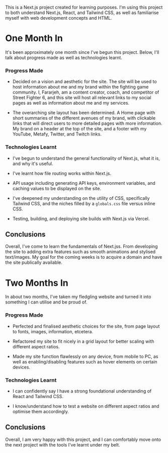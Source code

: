This is a Next.js project created for learning purposes. I'm using this project to both understand Next.js, React, and Tailwind CSS, as well as familiarise myself with web development concepts and HTML.

# One Month In
It's been approximately one month since I've begun this project. Below, I'll talk about progress made as well as technologies learnt.

### Progress Made
- Decided on a vision and aesthetic for the site. The site will be used to host information about me and my brand within the fighting game community. I, Fararjeh, am a content creator, coach, and competitor of Street Fighter 6, and this site will host all relevant links to my social pages as well as information about me and my services.

- The overarching site layout has been determined. A Home page with short summaries of the different avenues of my brand, with clickable links that will direct users to more detailed pages with more information. My brand on a header at the top of the site, and a footer with my YouTube, Metafy, Twitter, and Twitch links.

### Technologies Learnt
- I've begun to understand the general functionality of Next.js, what it is, and why it's useful.
  
- I've learnt how file routing works within Next.js.
  
- API usage including generating API keys, environment variables, and caching values to be displayed on the site.
  
- I've deepened my understanding on the utility of CSS, specifically Tailwind CSS, and the niches filled by a `globals.css` file versus inline CSS.
  
- Testing, building, and deploying site builds with Next.js via Vercel.
  

## Conclusions
Overall, I've come to learn the fundamentals of Next.jss. From developing the site to adding extra features such as smooth animations and stylised text/images. My goal for the coming weeks is to acquire a domain and have the site publically available.

# Two Months In
In about two months, I've taken my fledgling website and turned it into something I can utilise and be proud of.

### Progress Made
- Perfected and finalised aesthetic choices for the site, from page layout to fonts, images, information, etcetera.

- Refactored my site to fit nicely in a grid layout for better scaling with different aspect ratios.

- Made my site function flawlessly on any device, from mobile to PC, as well as enabling/disabling features such as hover elements on certain devices.

### Technologies Learnt
- I can confidently say I have a strong foundational understanding of React and Tailwind CSS.

- I know/understand how to test a website on different aspect ratios and optimise them accordingly.
  

## Conclusions
Overall, I am very happy with this project, and I can comfortably move onto the next project with the tools I've learnt under my belt.
